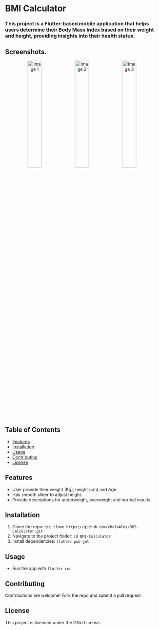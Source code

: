 # BMI Calculator

### This project is a Flutter-based mobile application that helps users determine their Body Mass Index based on their weight and height, providing insights into their health status. 

## Screenshots.
<p align="center">
  <img src="images/shots/shot1.png" alt="Image 1" width="30%" />
  <img src="images/shots/Screenshot 2024-11-18 141828.png" alt="Image 2" width="30%" />
  <img src="images/shots/Screenshot 2024-11-18 141828.png" alt="Image 3" width="30%" />
</p>

## Table of Contents
- [Features](#features)
- [Installation](#installation)
- [Usage](#usage)
- [Contributing](#contributing)
- [License](#license)

## Features
- User provide their weight (Kg), height (cm) and Age.
- Has smooth slider to adjust height.
- Provide descriptions for underweight, overweight and normal results.

## Installation
1. Clone the repo: `git clone https://github.com/chalaAlex/BMI-Calculator.git`
2. Navigate to the project folder: `cd BMI-Calculator`
3. Install dependencies: `flutter pub get`

## Usage
- Run the app with `flutter run`.

## Contributing
Contributions are welcome! Fork the repo and submit a pull request.

## License
This project is licensed under the GNU License.
